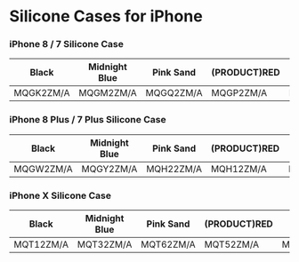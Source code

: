 # Silicone Cases for iPhone

### iPhone 8 / 7 Silicone Case

| Black | Midnight Blue | Pink Sand | (PRODUCT)RED | White |
|-----|-----|-----|-----|-----|
| MQGK2ZM/A | MQGM2ZM/A | MQGQ2ZM/A | MQGP2ZM/A | MQGL2ZM/A |

### iPhone 8 Plus / 7 Plus Silicone Case

| Black | Midnight Blue | Pink Sand | (PRODUCT)RED | White |
|-----|-----|-----|-----|-----|
| MQGW2ZM/A | MQGY2ZM/A | MQH22ZM/A | MQH12ZM/A | MQGX2ZM/A |

### iPhone X Silicone Case

| Black | Midnight Blue | Pink Sand | (PRODUCT)RED | White |
|-----|-----|-----|-----|-----|
| MQT12ZM/A | MQT32ZM/A | MQT62ZM/A | MQT52ZM/A | MQT22ZM/A |

